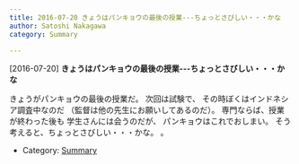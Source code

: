 ```yaml
---
title: 2016-07-20 きょうはパンキョウの最後の授業---ちょっとさびしい・・・かな
author: Satoshi Nakagawa
category: Summary

---
```


[2016-07-20] **きょうはパンキョウの最後の授業---ちょっとさびしい・・・かな** 

 きょうがパンキョウの最後の授業だ。
次回は試験で、
その時ぼくはインドネシア調査中なのだ
（監督は他の先生にお願いしてあるのだ）。
専門ならば、授業が終わった後も
学生さんには会うのだが、
パンキョウはこれでおしまい。
そう考えると、ちょっとさびしい・・・かな。
。

- Category: [Summary](https://merapano.github.io/categories.html#Summary)

